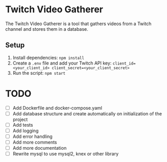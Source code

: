 # Twitch Video Gatherer
The Twitch Video Gatherer is a tool that gathers videos from a Twitch channel and stores them in a database.

## Setup
1. Install dependencies: `npm install`
2. Create a `.env` file and add your Twitch API key: `client_id=<your_client_id>
client_secret=<your_client_secret>`
3. Run the script: `npm start`

# TODO
- [ ] Add Dockerfile and docker-compose.yaml
- [ ] Add database structure and create automatically on initialization of the project
- [ ] Add tests
- [ ] Add logging
- [ ] Add error handling
- [ ] Add more comments
- [ ] Add more documentation
- [ ] Rewrite mysql to use mysql2, knex or other library
